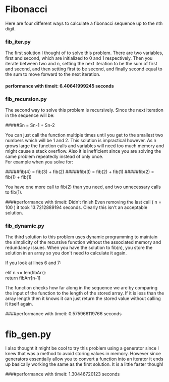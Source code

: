 # Fibonacci  

Here are four different ways to calculate a fibonacci sequence up to the nth digit.  

### fib_iter.py  

The first solution I thought of to solve this problem. There are two variables, first and second, which are initialized to 0 and 1 respectively.  Then you iterate between two and n, setting the next iteration to be the sum of first and second, and then setting first to be second, and finally second equal to the sum to move forward to the next iteration.  

#### performance with timeit: 6.40641999245 seconds

### fib_recursion.py  

The second way to solve this problem is recursively. Since the next iteration in the sequence will be: 

#####Sn = Sn-1 + Sn-2  

You can just call the function multiple times until you get to the smallest two numbers which will be 1 and 2. This solution is impractical however. As n grows large the function calls and variables will need too much memory and might cause a stack overflow.  Also it is inefficient since you are solving the same problem repeatedly instead of only once.  
For example when you solve for:  

#####fib(4) = fib(3) + fib(2)
#####fib(3) = fib(2) + fib(1)
#####fib(2) = fib(1) + fib(1)  

You have one more call to fib(2) than you need, and two unnecessary calls to fib(1).  

####performance with timeit: Didn't finish 
Even removing the last call ( n = 100 ) it took 13.7212889194 seconds. Clearly this isn't an acceptable solution.

### fib_dynamic.py  

The third solution to this problem uses dynamic programming to maintain the simplicity of the recursive function without the associated memory and redundancy issues. When you have the solution to fib(n), you store the solution in an array so you don't need to calculate it again.

If you look at lines 6 and 7:

elif n <= len(fibArr):  
return fibArr[n-1]

The function checks how far along in the sequence we are by comparing the input of the function to the length of the stored array. If it is less than the array length then it knows it can just return the stored value without calling it itself again.  

####performance with timeit: 0.575966119766 seconds

# fib_gen.py  

I also thought it might be cool to try this problem using a generator since I knew that was a method to avoid storing values in memory. However since generators essentially allow you to convert a function into an iterator it ends up basically working the same as the first solution. It is a little faster though!

####performance with timeit: 1.30446720123 seconds